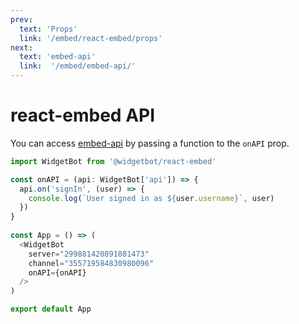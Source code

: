 ```yaml
---
prev:
  text: 'Props'
  link: '/embed/react-embed/props'
next:
  text: 'embed-api'
  link:  '/embed/embed-api/'
---
```


# react-embed API

You can access [embed-api](/embed/embed-api/) by passing a function to the `onAPI` prop.

```ts
import WidgetBot from '@widgetbot/react-embed'

const onAPI = (api: WidgetBot['api']) => {
  api.on('signIn', (user) => {
    console.log(`User signed in as ${user.username}`, user)
  })
}
  
const App = () => (
  <WidgetBot
    server="299881420891881473"
    channel="355719584830980096"
    onAPI={onAPI}
  />
)

export default App
```
